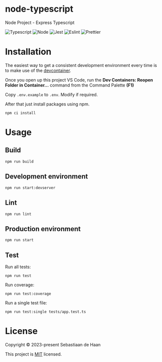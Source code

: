 # node-typescript

Node Project - Express Typescript

![Typescript](https://img.shields.io/badge/Typescript-007ACC?style=for-the-badge&logo=Typescript&logoColor=white)
![Node](https://img.shields.io/badge/Node.js-43853D?style=for-the-badge&logo=node.js&logoColor=white)
![Jest](https://img.shields.io/badge/Jest-323330?style=for-the-badge&logo=Jest&logoColor=white)
![Eslint](https://img.shields.io/badge/eslint-3A33D1?style=for-the-badge&logo=eslint&logoColor=white)
![Prettier](https://img.shields.io/badge/prettier-1A2C34?style=for-the-badge&logo=prettier&logoColor=F7BA3E)

# Installation

The easiest way to get a consistent development environment every time is to make use of the [devcontainer](https://code.visualstudio.com/docs/devcontainers/containers).

Once you open up this project VS Code, run the **Dev Containers: Reopen Folder in Container...** command from the Command Palette **(F1)**

Copy `.env.example` to `.env`. Modify if required.

After that just install packages using npm.

```
npm ci install
```

# Usage

## Build

```
npm run build
```

## Development environment

```
npm run start:devserver
```

## Lint

```
npm run lint
```

## Production environment

```
npm run start
```

## Test

Run all tests:

```
npm run test
```

Run coverage:

```
npm run test:coverage
```

Run a single test file:

```
npm run test:single tests/app.test.ts
```

# License

Copyright © 2023-present Sebastiaan de Haan

This project is [MIT](#LICENSE) licensed.
